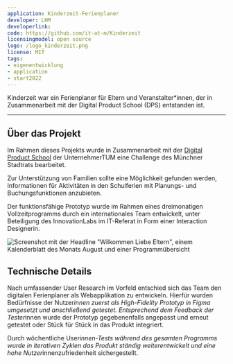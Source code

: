 ```yaml
---
application: Kinderzeit-Ferienplaner
developer: LHM
developerlink: 
code: https://github.com/it-at-m/Kinderzeit
licensingmodel: open source
logo: /logo_kinderzeit.png
license: MIT
tags:
- eigenentwicklung
- application
- start2022
---
```


Kinderzeit war ein Ferienplaner für Eltern und Veranstalter*innen, der in Zusammenarbeit mit der Digital Product School (DPS) entstanden ist.

---

## Über das Projekt


Im Rahmen dieses Projekts wurde in Zusammenarbeit mit der [Digital Product School](https://www.digitalproductschool.io) der UnternehmerTUM eine Challenge des Münchner Stadtrats bearbeitet.

Zur Unterstützung von Familien sollte eine Möglichkeit gefunden werden, Informationen für Aktivitäten in den Schulferien mit Planungs- und Buchungsfunktionen anzubieten.

Der funktionsfähige Prototyp wurde im Rahmen eines dreimonatigen Vollzeitprogramms durch ein internationales Team entwickelt, unter Beteiligung des InnovationLabs im IT-Referat in Form einer Interaction Designerin.

![Screenshot mit der Headline "Wilkommen Liebe Eltern", einem Kalenderblatt des Monats August und einer Programmübersicht](/Kinderzeit_screenshot.jpg)

## Technische Details

Nach umfassender User Research im Vorfeld entschied sich das Team den digitalen Ferienplaner als Webapplikation zu entwickeln. Hierfür wurden Bedürfnisse der Nutzer*innen zuerst als High-Fidelity Prototyp in Figma umgesetzt und anschließend getestet. Entsprechend dem Feedback der Tester*innen wurde der Prototyp gegebenenfalls angepasst und erneut getestet oder Stück für Stück in das Produkt integriert.

Durch wöchentliche User*innen-Tests während des gesamten Programms wurde in iterativen Zyklen das Produkt ständig weiterentwickelt und eine hohe Nutzer*innenzufriedenheit sichergestellt.
